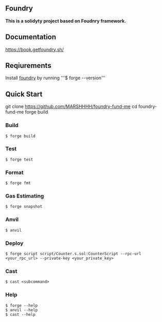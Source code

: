 ## Foundry

**This is a solidyty project based on Foudnry framework.**

## Documentation

https://book.getfoundry.sh/

## Reqiurements

Install [foundry](https://getfoundry.sh/) by running '''$ forge --version''' 

## Quick Start

git clone https://github.com/MARSHHHH/foundry-fund-me
cd foundry-fund-me
forge build

### Build

```shell
$ forge build
```

### Test

```shell
$ forge test
```

### Format

```shell
$ forge fmt
```

### Gas Estimating

```shell
$ forge snapshot
```

### Anvil

```shell
$ anvil
```

### Deploy

```shell
$ forge script script/Counter.s.sol:CounterScript --rpc-url <your_rpc_url> --private-key <your_private_key>
```

### Cast

```shell
$ cast <subcommand>
```

### Help

```shell
$ forge --help
$ anvil --help
$ cast --help
```

